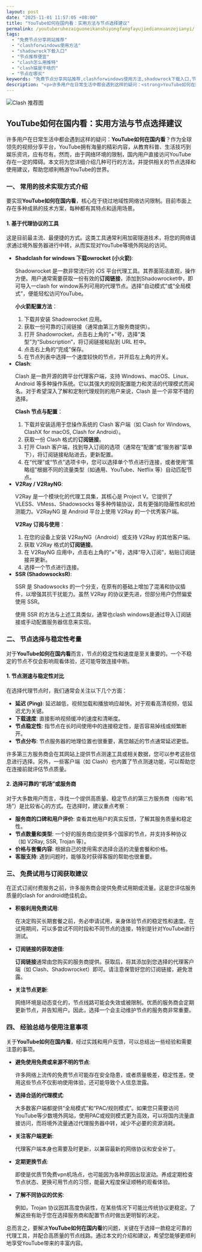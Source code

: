 ```yaml
---
layout: post
date: "2025-11-01 11:57:05 +08:00"
title: "YouTube如何在国内看：实用方法与节点选择建议"
permalink: /youtuberuhezaiguoneikanshiyongfangfayujiedianxuanzejianyi/
tags:
  - "免费节点分享网站推荐"
  - "clashforwindows使用方法"
  - "shadowrock下载入口"
  - "节点推荐便宜"
  - "clash怎么用推特"
  - "clash猫是干啥的"
  - "节点在哪买"
keywords: "免费节点分享网站推荐,clashforwindows使用方法,shadowrock下载入口,节点推荐便宜,clash怎么用推特,clash猫是干啥的,节点在哪买"
description: "<p>许多用户在日常生活中都会遇到这样的疑问：<strong>YouTube如何在国内看</strong>？作为全球领先的视频分享平台，YouTube拥有海量的精彩内容，从教育科普、生活技巧到娱乐资讯，应有尽有。然而，由于网络环境的限制，国内用户直接访问YouTube存在一定的障碍。本文将为您详细介绍几种可行的方法，并提供相关的节点选择和使用建议，帮助您顺利畅游YouTube的世界。</p>"
---
```


![Clash 推荐图](https://clashjd.github.io/assets/img/免费订阅机场.png)

## YouTube如何在国内看：实用方法与节点选择建议

<p>许多用户在日常生活中都会遇到这样的疑问：<strong>YouTube如何在国内看</strong>？作为全球领先的视频分享平台，YouTube拥有海量的精彩内容，从教育科普、生活技巧到娱乐资讯，应有尽有。然而，由于网络环境的限制，国内用户直接访问YouTube存在一定的障碍。本文将为您详细介绍几种可行的方法，并提供相关的节点选择和使用建议，帮助您顺利畅游YouTube的世界。</p>
<h3>一、 常用的技术实现方式介绍</h3>
<p>要实现<strong>YouTube如何在国内看</strong>，核心在于绕过地域性网络访问限制。目前市面上存在多种成熟的技术方案，每种都有其特点和适用场景。</p>
<h4>1. 基于代理协议的工具</h4>
<p>这是目前最主流、最便捷的方式。这类工具通常利用加密隧道技术，将您的网络请求通过境外服务器进行中转，从而实现对YouTube等境外网站的访问。</p>
<ul>
<li><strong>Shadclash for windows 下载owrocket (小火箭)</strong>:
<p>Shadowrocket 是一款非常流行的 iOS 平台代理工具。其界面简洁直观，操作方便。用户通常需要获取一份有效的<strong>订阅链接</strong>，添加到Shadowrocket中，即可导入一clash for window系列可用的代理节点。选择“自动模式”或“全局模式”，便能轻松访问YouTube。</p>
<p><strong>小火箭配置方法</strong>：</p>
<ol>
<li>下载并安装 Shadowrocket 应用。</li>
<li>获取一份可靠的订阅链接（通常由第三方服务商提供）。</li>
<li>打开 Shadowrocket，点击右上角的“+”号，选择“类型”为“Subscription”，将订阅链接粘贴到 URL 栏中。</li>
<li>点击右上角的“完成”保存。</li>
<li>在节点列表中选择一个速度较快的节点，并开启左上角的开关。</li>
</ol>
</li>
<li><strong>Clash</strong>:
<p>Clash 是一款开源的跨平台代理客户端，支持 Windows、macOS、Linux、Android 等多种操作系统。它以其强大的规则配置能力和灵活的代理模式而闻名。对于希望深入了解和定制代理规则的用户来说，Clash 是一个非常不错的选择。</p>
<p><strong>Clash 节点与配置</strong>：</p>
<ol>
<li>下载并安装适用于您操作系统的 Clash 客户端（如 Clash for Windows, ClashX for macOS, Clash for Android）。</li>
<li>获取一份 Clash 格式的<strong>订阅链接</strong>。</li>
<li>打开 Clash 客户端，找到导入订阅的选项（通常在“配置”或“服务器”菜单下），将订阅链接粘贴进去，更新配置。</li>
<li>在“代理”或“节点”选项卡中，您可以选择单个节点进行连接，或者使用“策略组”根据不同的流量类型（如通用、YouTube、Netflix 等）自动匹配节点。</li>
</ol>
</li>
<li><strong>V2Ray / V2RayNG</strong>:
<p>V2Ray 是一个模块化的代理工具集，其核心是 Project V。它提供了 VLESS、VMess、Shadowsocks 等多种传输协议，具有更强的隐蔽性和抗检测能力。V2RayNG 是 Android 平台上使用 V2Ray 的一个优秀客户端。</p>
<p><strong>V2Ray 订阅与使用</strong>：</p>
<ol>
<li>在您的设备上安装 V2RayNG（Android）或支持 V2Ray 的其他客户端。</li>
<li>获取 V2Ray 格式的<strong>订阅链接</strong>。</li>
<li>在 V2RayNG 应用中，点击右上角的“+”号，选择“导入订阅”，粘贴订阅链接并更新。</li>
<li>选择一个节点进行连接。</li>
</ol>
</li>
<li><strong>SSR (ShadowsocksR)</strong>:
<p>SSR 是 Shadowsocks 的一个分支，在原有的基础上增加了混淆和协议插件，以增强其抗干扰能力。虽然 V2Ray 的协议更先进，但部分用户仍然偏爱使用 SSR。</p>
<p>使用 SSR 的方法与上述工具类似，通常也clash windows是通过导入订阅链接或手动配置服务器信息来实现。</p>
</li>
</ul>
<h3>二、 节点选择与稳定性考量</h3>
<p>对于<strong>YouTube如何在国内看</strong>而言，节点的稳定性和速度是至关重要的。一个不稳定的节点不仅会影响观看体验，还可能导致连接中断。</p>
<h4>1. 节点测速与稳定性对比</h4>
<p>在选择代理节点时，我们通常会关注以下几个方面：</p>
<ul>
<li><strong>延迟 (Ping)</strong>: 延迟越低，视频加载和播放响应越快。对于观看高清视频，低延迟尤为关键。</li>
<li><strong>下载速度</strong>: 直接影响视频缓冲的速度和清晰度。</li>
<li><strong>节点稳定性</strong>: 指节点在长时间使用中的连接稳定性，是否容易掉线或频繁断开。</li>
<li><strong>节点分布</strong>: 节点服务器的地理位置也很重要，离您越近的节点通常延迟更低。</li>
</ul>
<p>许多第三方服务商会在其网站上提供节点测速工具或相关数据，您可以参考这些信息进行选择。另外，一些客户端（如 Clash）也内置了节点测速功能，可以帮助您在连接前就评估节点质量。</p>
<h4>2. 选择可靠的“机场”或服务商</h4>
<p>对于大多数用户而言，寻找一个提供高质量、稳定节点的第三方服务商（俗称“机场”）是比较省心的方式。在选择时，建议重点考察：</p>
<ul>
<li><strong>服务商的口碑和用户评价</strong>: 查看其他用户的真实反馈，了解其服务质量和稳定性。</li>
<li><strong>节点数量和类型</strong>: 一个好的服务商应提供多个国家的节点，并支持多种协议（如 V2Ray, SSR, Trojan 等）。</li>
<li><strong>价格与套餐内容</strong>: 根据自己的使用需求选择合适的流量套餐和价格。</li>
<li><strong>客服支持</strong>: 遇到问题时，能够及时获得客服的帮助也很重要。</li>
</ul>
<h3>三、 免费试用与订阅获取建议</h3>
<p>在正式订阅付费服务之前，许多服务商会提供免费试用期或流量。这是您评估服务质量的clash for android绝佳机会。</p>
<ul>
<li><strong>积极利用免费试用</strong>:
<p>在决定购买长期套餐之前，务必申请试用，亲身体验节点的稳定性和速度。在试用期间，可以多尝试不同时段和不同节点的连接，特别是针对YouTube进行测试。</p>
</li>
<li><strong>订阅链接的获取途径</strong>:
<p><strong>订阅链接</strong>通常由您购买的服务商提供。获取后，将其添加到您选择的代理客户端（如 Clash、Shadowrocket）即可。请注意保管好您的订阅链接，避免泄露。</p>
</li>
<li><strong>关注节点更新</strong>:
<p>网络环境是动态变化的，节点线路可能会失效或被限制。优质的服务商会定期更新节点，并告知用户。因此，选择一个会主动维护节点的服务商非常重要。</p>
</li>
</ul>
<h3>四、 经验总结与使用注意事项</h3>
<p>关于<strong>YouTube如何在国内看</strong>，经过实践和用户反馈，可以总结出一些经验和需要注意的事项。</p>
<ul>
<li><strong>避免使用免费或来源不明的节点</strong>:
<p>许多网络上流传的免费节点可能存在安全隐患，或者质量极差，稳定性差。使用这些节点不仅影响使用体验，还可能导致个人信息泄露。</p>
</li>
<li><strong>选择合适的代理模式</strong>:
<p>大多数客户端都提供“全局模式”和“PAC/规则模式”。如果您只需要访问YouTube等少数境外网站，使用PAC或规则模式更为高效，可以将国内流量直接访问，而将境外流量通过代理服务器中转，减少不必要的资源消耗。</p>
</li>
<li><strong>关注客户端更新</strong>:
<p>代理客户端本身也需要及时更新，以兼容最新的网络协议和安全补丁。</p>
</li>
<li><strong>定期更换节点</strong>:
<p>即使是优质节免费vpn机场点，也可能因为各种原因出现波动。养成定期检查节点状态、更换可用节点的习惯，能最大程度保证顺畅的观看体验。</p>
</li>
<li><strong>了解不同协议的优劣</strong>:
<p>例如，Trojan 协议因其高度伪装性，在某些情况下可能比传统协议更稳定。了解这些有助于您在选择服务商和配置节点时做出更明智的决定。</p>
</li>
</ul>
<p>总而言之，要解决<strong>YouTube如何在国内看</strong>的问题，关键在于选择一款稳定可靠的代理工具，并配合高质量的节点线路。通过本文的介绍和建议，希望您能够更顺利地享受YouTube带来的丰富内容。</p>